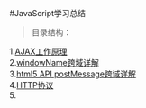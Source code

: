 #JavaScript学习总结
>目录结构：  

1.[AJAX工作原理](https://github.com/dandelion936/studyNotes/blob/master/JavaScript/%E9%80%9A%E4%BF%A1/AJAX%E5%B7%A5%E4%BD%9C%E5%8E%9F%E7%90%86.md)  
2.[windowName跨域详解](https://github.com/dandelion936/studyNotes/blob/master/JavaScript/%E9%80%9A%E4%BF%A1/windowName%E8%B7%A8%E5%9F%9F%E8%AF%A6%E8%A7%A3.md)  
3.[html5 API postMessage跨域详解](https://github.com/dandelion936/studyNotes/blob/master/JavaScript/%E9%80%9A%E4%BF%A1/html5%20API%20postMessage%E8%B7%A8%E5%9F%9F%E8%AF%A6%E8%A7%A3.md)  
4.[HTTP协议](https://github.com/dandelion936/studyNotes/blob/master/JavaScript/%E9%80%9A%E4%BF%A1/HTTP%E5%8D%8F%E8%AE%AE.md)    
5.
